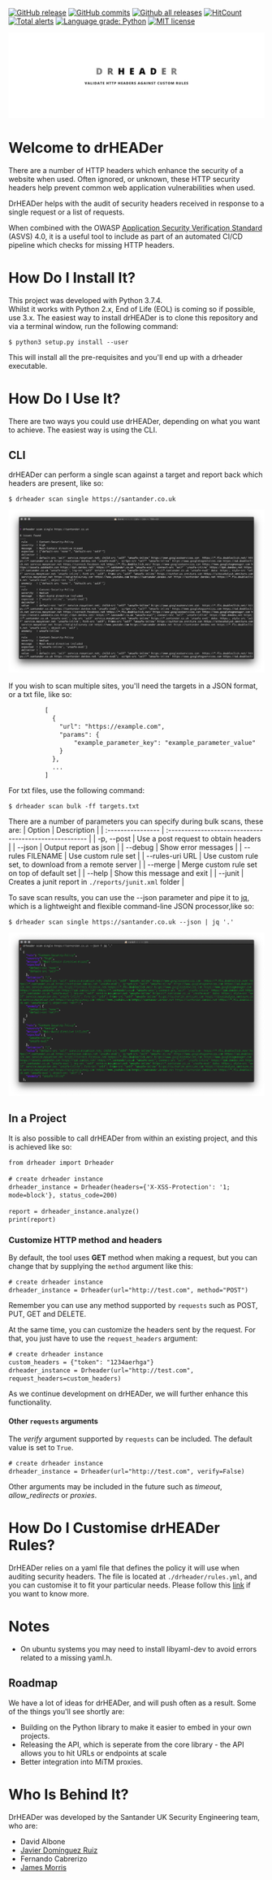 [![GitHub release](https://img.shields.io/github/release/Santandersecurityresearch/DrHeader.svg)](https://GitHub.com/Santandersecurityresearch/DrHeader/releases/)
[![GitHub commits](https://img.shields.io/github/commits-since/Santandersecurityresearch/DrHeader/v1.1.1.svg)](https://GitHub.com/Santandersecurityresearch/DrHeader/commit/)
[![Github all releases](https://img.shields.io/github/downloads/Santandersecurityresearch/DrHeader/total.svg)](https://GitHub.com/Santandersecurityresearch/DrHeader/releases/)
[![HitCount](http://hits.dwyl.io/Santandersecurityresearch/DrHeader.svg)](http://hits.dwyl.io/Santandersecurityresearch/DrHeader)
[![Total alerts](https://img.shields.io/lgtm/alerts/g/Santandersecurityresearch/DrHeader.svg?logo=lgtm&logoWidth=18)](https://lgtm.com/projects/g/Santandersecurityresearch/DrHeader/alerts/)
[![Language grade: Python](https://img.shields.io/lgtm/grade/python/g/Santandersecurityresearch/DrHeader.svg?logo=lgtm&logoWidth=18)](https://lgtm.com/projects/g/Santandersecurityresearch/DrHeader/context:python)
[![MIT license](http://img.shields.io/badge/license-MIT-brightgreen.svg)](http://opensource.org/licenses/MIT)

![drHEADer](assets/img/hero.png)

# Welcome to drHEADer

There are a number of HTTP headers which enhance the security of a website when used. Often ignored, or unknown, these HTTP security headers help prevent common web application vulnerabilities when used. 

DrHEADer helps with the audit of security headers received in response to a single request or a list of requests. 

When combined with the OWASP [Application Security Verification Standard](https://github.com/OWASP/ASVS/blob/master/4.0/en/0x22-V14-Config.md) (ASVS) 4.0, it is a useful tool to include as part of an automated CI/CD pipeline which checks for missing HTTP headers. 

# How Do I Install It?

This project was developed with Python 3.7.4.  
Whilst it works with Python 2.x, End of Life (EOL) is coming so if possible, use 3.x. The easiest way to install drHEADer is to clone this repository and via a terminal window, run the following command:


``` console
$ python3 setup.py install --user
```
This will install all the pre-requisites and you'll end up with a drheader executable.


# How Do I Use It?

There are two ways you could use drHEADer, depending on what you want to achieve. The easiest way is using the CLI.

## CLI

drHEADer can perform a single scan against a target and report back which headers are present, like so:

``` console
$ drheader scan single https://santander.co.uk
```
![singlescan](assets/img/drheaderscansingle.png)

If you wish to scan multiple sites, you'll need the targets in a JSON format, or a txt file, like so:

``` 
          [
            {
              "url": "https://example.com",
              "params": {
                  "example_parameter_key": "example_parameter_value"
              }
            },
            ...
          ]
```

For txt files, use the following command:

``` console
$ drheader scan bulk -ff targets.txt
```

There are a number of parameters you can specify during bulk scans, these are:
| Option            | Description                                            |
| :---------------- | :----------------------------------------------------- |
| -p, --post        | Use a post request to obtain headers                   |
| --json            | Output report as json                                  |
| --debug           | Show error messages                                    |
| --rules FILENAME  | Use custom rule set                                    |
| --rules-uri URL   | Use custom rule set, to download from a remote server  |
| --merge           | Merge custom rule set on top of default set            |
| --help            | Show this message and exit                             |
| --junit           | Creates a junit report in `./reports/junit.xml` folder |

To save scan results, you can use the --json parameter and pipe it to [jq](https://stedolan.github.io/jq/), which is a lightweight and flexible command-line JSON processor,like so:

``` console
$ drheader scan single https://santander.co.uk --json | jq '.'
```
![singlescan](assets/img/drheaderscansinglejson.png)

## In a Project

It is also possible to call drHEADer from within an existing project, and this is achieved like so:
    
    from drheader import Drheader
    
    # create drheader instance
    drheader_instance = Drheader(headers={'X-XSS-Protection': '1; mode=block'}, status_code=200)
    
    report = drheader_instance.analyze()
    print(report)

### Customize HTTP method and headers

By default, the tool uses **GET** method when making a request, but you can change that by supplying the ```method``` argument like this:

    # create drheader instance
    drheader_instance = Drheader(url="http://test.com", method="POST")

Remember you can use any method supported by ```requests``` such as POST, PUT, GET and DELETE.

At the same time, you can customize the headers sent by the request. For that, you just have to use the ```request_headers``` argument:

    # create drheader instance
    custom_headers = {"token": "1234aerhga"}
    drheader_instance = Drheader(url="http://test.com", request_headers=custom_headers)

As we continue development on drHEADer, we will further enhance this functionality. 

#### Other `requests` arguments

The _verify_ argument supported by ```requests``` can be included. The default value is set to `True`.

    # create drheader instance
    drheader_instance = Drheader(url="http://test.com", verify=False)

Other arguments may be included in the future such as _timeout_, _allow_redirects_ or _proxies_.

# How Do I Customise drHEADer Rules?

DrHEADer relies on a yaml file that defines the policy it will use when auditing security headers. The file is located at `./drheader/rules.yml`, and you can customise it to fit your particular needs. Please follow this [link](RULES.md) if you want to know more.  

# Notes

* On ubuntu systems you may need to install libyaml-dev to avoid errors related to a missing yaml.h.

## Roadmap

We have a lot of ideas for drHEADer, and will push often as a result. Some of the things you'll see shortly are:

* Building on the Python library to make it easier to embed in your own projects. 
* Releasing the API, which is seperate from the core library - the API allows you to hit URLs or endpoints at scale
* Better integration into MiTM proxies. 

# Who Is Behind It?

DrHEADer was developed by the Santander UK Security Engineering team, who are:

* David Albone
* [Javier Domínguez Ruiz](https://github.com/javixeneize)
* Fernando Cabrerizo
* [James Morris](https://github.com/actuallyjamez)

